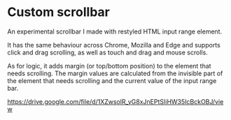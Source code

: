 
# Custom scrollbar

An experimental scrollbar I made with restyled HTML input range element. 

It has the same behaviour across Chrome, Mozilla and Edge and supports click and drag scrolling, as well as touch and drag and mouse scrolls. 

As for logic, it adds margin (or top/bottom position) to the element that needs scrolling. 
The margin values are calculated from the invisible part of the element that needs scrolling and the current value of the input range bar. 

https://drive.google.com/file/d/1XZwsolR_yG8xJnEPtSIiHW35IcBckOBJ/view